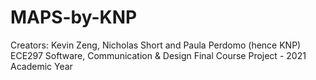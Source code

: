 # MAPS-by-KNP

Creators: Kevin Zeng, Nicholas Short and Paula Perdomo (hence KNP)
ECE297 Software, Communication & Design Final Course Project - 2021 Academic Year 


